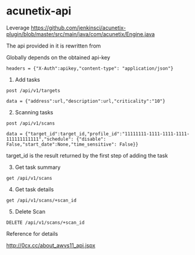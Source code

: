 # acunetix-api
Leverage https://github.com/jenkinsci/acunetix-plugin/blob/master/src/main/java/com/acunetix/Engine.java

The api provided in it is rewritten from

Globally depends on the obtained api-key
````
headers = {"X-Auth":apikey,"content-type": "application/json"}
````
1. Add tasks
````
post /api/v1/targets

data = {"address":url,"description":url,"criticality":"10"}
````
2. Scanning tasks
````
post /api/v1/scans

data = {"target_id":target_id,"profile_id":"11111111-1111-1111-1111-111111111111","schedule": {"disable": False,"start_date":None,"time_sensitive": False}}
````
target_id is the result returned by the first step of adding the task


3. Get task summary
````
get /api/v1/scans
````
4. Get task details
````
get /api/v1/scans/+scan_id
````
5. Delete Scan
````
DELETE /api/v1/scans/+scan_id
````
Reference for details

http://0cx.cc/about_awvs11_api.jspx